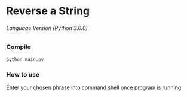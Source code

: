 # Reverse a String
###### Language Version (Python 3.6.0)

### Compile

```
python main.py
```

### How to use

Enter your chosen phrase into command shell once program is running
